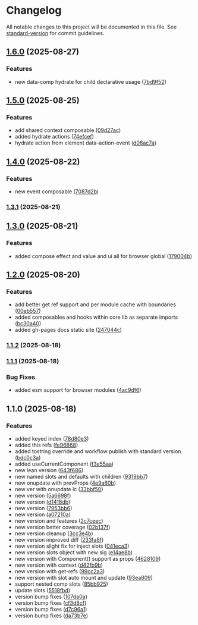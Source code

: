 # Changelog

All notable changes to this project will be documented in this file. See [standard-version](https://github.com/conventional-changelog/standard-version) for commit guidelines.

## [1.6.0](https://github.com/magnumjs/micro-ui/compare/v1.5.0...v1.6.0) (2025-08-27)


### Features

* new data-comp hydrate for child declarative usage ([7bd9f52](https://github.com/magnumjs/micro-ui/commit/7bd9f52ee8b1c69a011902f87bc905d57a6caaf4))

## [1.5.0](https://github.com/magnumjs/micro-ui/compare/v1.4.0...v1.5.0) (2025-08-25)


### Features

* add shared context composable ([09d27ac](https://github.com/magnumjs/micro-ui/commit/09d27ac03824338cdb048e8ef1f5b41e5d1890fe))
* added hydrate actions ([74efcef](https://github.com/magnumjs/micro-ui/commit/74efcef5017e9ee9cd5b75619f8471b0704ddadd))
* hydrate action from element data-action-event ([d08ac7a](https://github.com/magnumjs/micro-ui/commit/d08ac7a2c40815c1321703d075560f130c33ac77))

## [1.4.0](https://github.com/magnumjs/micro-ui/compare/v1.3.1...v1.4.0) (2025-08-22)


### Features

* new event composable ([7087d2b](https://github.com/magnumjs/micro-ui/commit/7087d2b057dc86822a56b887228cb9b13d5300ba))

### [1.3.1](https://github.com/magnumjs/micro-ui/compare/v1.3.0...v1.3.1) (2025-08-21)

## [1.3.0](https://github.com/magnumjs/micro-ui/compare/v1.2.0...v1.3.0) (2025-08-21)


### Features

* added compose effect and value and ui all for browser global ([179004b](https://github.com/magnumjs/micro-ui/commit/179004bb6fa06497d6edda68dcaec927c46f29ba))

## [1.2.0](https://github.com/magnumjs/micro-ui/compare/v1.1.2...v1.2.0) (2025-08-20)


### Features

* add better get ref support and per module cache with boundaries ([00eb557](https://github.com/magnumjs/micro-ui/commit/00eb557189e932db6b1c51d0656372d8f0c596f4))
* added composables and hooks within core lib as separate imports ([bc30a40](https://github.com/magnumjs/micro-ui/commit/bc30a40cb324ce08fa98acb4a7f4a3a6d7971b7d))
* added gh-pages docs static site ([247044c](https://github.com/magnumjs/micro-ui/commit/247044c8619941e8b209a1866ee9c0ac48f60e82))

### [1.1.2](https://github.com/magnumjs/micro-ui/compare/v1.1.1...v1.1.2) (2025-08-18)

### [1.1.1](https://github.com/magnumjs/micro-ui/compare/v1.1.0...v1.1.1) (2025-08-18)


### Bug Fixes

* added esm support for browser modules ([4ac9df6](https://github.com/magnumjs/micro-ui/commit/4ac9df68e9f0c8747045c0f926e83c48946b4128))

## 1.1.0 (2025-08-18)


### Features

* added keyed index ([78d80e3](https://github.com/magnumjs/micro-ui/commit/78d80e3060f75f66aad0f275621ff620d64869fc))
* added this refs ([fe96868](https://github.com/magnumjs/micro-ui/commit/fe968684eea2dfca6b3d96314e2c479eae44f244))
* added tostring override and workflow publish with standard version ([bdc0c3a](https://github.com/magnumjs/micro-ui/commit/bdc0c3a9418c1014b7536eeb9cb13401e9c7b5eb))
* added useCurrentComponent ([f3e55aa](https://github.com/magnumjs/micro-ui/commit/f3e55aac1a32aff92461e708b1af110e1f2d5e1a))
* new lean version ([643f686](https://github.com/magnumjs/micro-ui/commit/643f6869f58ca7c895490c39da5d5c39e6c94ad6))
* new named slots and defaults with children ([9319bb7](https://github.com/magnumjs/micro-ui/commit/9319bb74e7fd35dbab96360a412dbf23b57f158e))
* new onupdate with prevProps ([4e9a80b](https://github.com/magnumjs/micro-ui/commit/4e9a80b110ba06c875e5b355641e50cf664b8093))
* new ver with onupdate lc ([33bbf50](https://github.com/magnumjs/micro-ui/commit/33bbf504b23fbbe9da30186e82951c566a985367))
* new version ([5a6698f](https://github.com/magnumjs/micro-ui/commit/5a6698f086d1e3f77eab29c203babc8135174535))
* new version ([d1418db](https://github.com/magnumjs/micro-ui/commit/d1418dba8eabff13d488ceb6436c3885ffb0a080))
* new version ([7953bb6](https://github.com/magnumjs/micro-ui/commit/7953bb63ae1c41beb1e19cb4a514cd33b2cd4e53))
* new version ([a07210a](https://github.com/magnumjs/micro-ui/commit/a07210a571cfd7c6a953fd79442910d1add3af1d))
* new version and features ([2c7ceec](https://github.com/magnumjs/micro-ui/commit/2c7ceec0d3c29c4cfafeb58086a8a7d2c0a75c4a))
* new version better coverage ([02b137f](https://github.com/magnumjs/micro-ui/commit/02b137fb0e26ed9793bcab03d19eb88416da26d7))
* new version cleanup ([3cc3e4b](https://github.com/magnumjs/micro-ui/commit/3cc3e4b69a8bc52aa0ef44daa50173cc00c29b9a))
* new version improved diff ([233fa8f](https://github.com/magnumjs/micro-ui/commit/233fa8f19d4d7cedcfc018439d90039e0d5fef29))
* new version slight fix for inject slots ([041eca3](https://github.com/magnumjs/micro-ui/commit/041eca3a9ab874eb7337c54319f86716df37c13a))
* new version slots object with new sig ([e14ae8b](https://github.com/magnumjs/micro-ui/commit/e14ae8b29ed2436f6df9a95b454a808a99caab91))
* new version with Component() support as props ([4628109](https://github.com/magnumjs/micro-ui/commit/46281099b904888a11eaf80a83f13e0d4d26c2bd))
* new version with context ([d42fb9b](https://github.com/magnumjs/micro-ui/commit/d42fb9b6c71e550875fed13bb2890f2f066e305b))
* new version with get-refs ([99cc2a3](https://github.com/magnumjs/micro-ui/commit/99cc2a324b10e7752ad626c6d817f4646611ea02))
* new version with slot auto mount and update ([93ea809](https://github.com/magnumjs/micro-ui/commit/93ea80951b61431118542a5355e16a9d6ff4705b))
* support nested comp slots ([85bb925](https://github.com/magnumjs/micro-ui/commit/85bb925af062afa728661b41251b93b5073a096b))
* update slots ([5518fbd](https://github.com/magnumjs/micro-ui/commit/5518fbdb93768f683673455ddf84e4005797d4a7))
* version bump fixes ([107da0a](https://github.com/magnumjs/micro-ui/commit/107da0a837261a41ec7560cfa46f11feb598c549))
* version bump fixes ([cf3d8cf](https://github.com/magnumjs/micro-ui/commit/cf3d8cfd43bc02a6866c82e2eda7c90ea34255ec))
* version bump fixes ([d7c96a1](https://github.com/magnumjs/micro-ui/commit/d7c96a159fee20ff73f4e9cd6f0321b0681500e0))
* version bump fixes ([da73b7e](https://github.com/magnumjs/micro-ui/commit/da73b7ef0a7817d9024467cdd95f897af22d5459))
